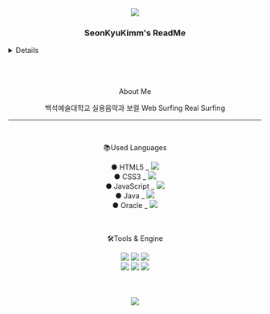 <div align=center>
	<img src="https://capsule-render.vercel.app/api?type=waving&color=E9D427&height=150&section=header&text=Golden%20Prestige&fontSize=45" />
</div>


<div align=center>
	<h3><b>SeonKyuKimm's ReadMe</b><br></h3>
</div>

<details>포트폴리오 (PPT) 링크 :https://www.canva.com/design/DAGIpg5f1oQ/1xiZkQCfUAGFXtwoK8K9IA/edit </details>


<br>

<br>

<br>

<div align=center>
	<p>About Me </p>
  백석예술대학교 실용음악과 보컬
  Web Surfing
  Real Surfing
</div>

<hr>

<br>
<div align=center>
	<p>📚Used Languages</p>
</div>
<div align=center>
	● HTML5 _ <img src="https://img.shields.io/badge/HTML5-E34F26?style=flat&logo=HTML5&logoColor=white" /><br>
	● CSS3 _ <img src="https://img.shields.io/badge/CSS3-1572B6?style=flat&logo=CSS3&logoColor=white" /><br>
	● JavaScript _ <img src="https://img.shields.io/badge/JavaScript-F7DF1E?style=flat&logo=JavaScript&logoColor=white" /><br>
	● Java _ <img src="https://img.shields.io/badge/Java-007396?style=flat&logo=Conda-Forge&logoColor=white" /><br>
	● Oracle _ <img src="https://img.shields.io/badge/Oracle%20SQL-F80000?style=flat&logo=Oracle&logoColor=white" /><br>
</div>
	<br>
	<br>
<div align=center>
	<p>🛠Tools & Engine</p>
</div>
<div align=center>
	<img src="https://img.shields.io/badge/Spring-6DB33F?style=flat&logo=Spring&logoColor=white" />
	<img src="https://img.shields.io/badge/Tomcat-F8DC75?style=flat&logo=ApacheTomcat&logoColor=white" />
  <img src="https://img.shields.io/badge/AWS-232F3E?style=flat&logo=AmazonAWS&logoColor=white" />
  <br>
  <img src="https://img.shields.io/badge/GitHub-181717?style=flat&logo=GitHub&logoColor=white" />
  <img src="https://img.shields.io/badge/DBeaver-382923?style=flat&logo=DBeaver&logoColor=white" />
  <img src="https://img.shields.io/badge/ThymeLeaf-005F0F?style=flat&logo=Thymeleaf&logoColor=white" />
</div>
<div>

</div>
<br><br><br>

<div align=center>
	<img src="https://capsule-render.vercel.app/api?type=waving&color=E9D427&height=150&section=footer" />
</div>


